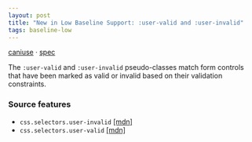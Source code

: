 ```yaml
---
layout: post
title: "New in Low Baseline Support: :user-valid and :user-invalid"
tags: baseline-low
---
```


[caniuse](https://caniuse.com/?search=user-pseudos) · [spec](https://drafts.csswg.org/selectors-4/#user-pseudos)

The `:user-valid` and `:user-invalid` pseudo-classes match form controls that have been marked as valid or invalid based on their validation constraints.

### Source features

- ``css.selectors.user-invalid`` [[mdn]](https://https://developer.mozilla.org/en-US/search?q=css.selectors.user-invalid)
- ``css.selectors.user-valid`` [[mdn]](https://https://developer.mozilla.org/en-US/search?q=css.selectors.user-valid)
